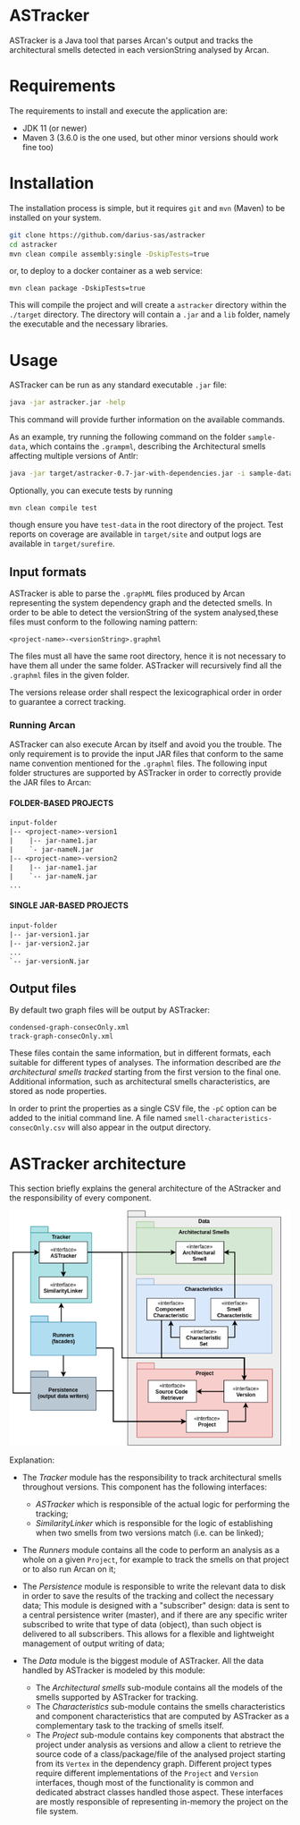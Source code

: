 # ASTracker
ASTracker is a Java tool that parses Arcan's output and tracks the architectural smells detected in each versionString analysed by Arcan.

# Requirements
The requirements to install and execute the application are:

* JDK 11 (or newer)
* Maven 3 (3.6.0 is the one used, but other minor versions should work fine too)


# Installation
The installation process is simple, but it requires `git` and `mvn` (Maven) to be installed on your system.
```bash
git clone https://github.com/darius-sas/astracker
cd astracker
mvn clean compile assembly:single -DskipTests=true
```
or, to deploy to a docker container as a web service:
```
mvn clean package -DskipTests=true
```

This will compile the project and will create a `astracker` directory within the `./target` directory.
The directory will contain a `.jar` and a `lib` folder, namely the executable and the necessary libraries.

# Usage
ASTracker can be run as any standard executable `.jar` file:
```bash
java -jar astracker.jar -help
```
This command will provide further information on the available commands.

As an example, try running the following command on the folder `sample-data`, which contains the `.grampml`, describing the Architectural smells affecting multiple versions of Antlr:
```bash
java -jar target/astracker-0.7-jar-with-dependencies.jar -i sample-data -p antlr -o sample-data -pC
```

Optionally, you can execute tests by running
```
mvn clean compile test
```
though ensure you have `test-data` in the root directory of the project.
Test reports on coverage are available in `target/site` and output logs are available in `target/surefire`.

## Input formats
ASTracker is able to parse the `.graphML` files produced by Arcan representing the system dependency graph and the detected smells.
In order to be able to detect the versionString of the system analysed,these files must conform to the following naming pattern:
```
<project-name>-<versionString>.graphml
```
The files must all have the same root directory, hence it is not necessary to have them all under the same folder.
ASTracker will recursively find all the `.graphml` files in the given folder.

The versions release order shall respect the lexicographical order in order to guarantee a correct tracking.

### Running Arcan
ASTracker can also execute Arcan by itself and avoid you the trouble. The only requirement is to provide the input JAR files that conform to the same name convention mentioned for the `.graphml` files.
The following input folder structures are supported by ASTracker in order to correctly provide the JAR files to Arcan:
#### FOLDER-BASED PROJECTS
```
input-folder
|-- <project-name>-version1
|    |-- jar-name1.jar
|    `- jar-nameN.jar
|-- <project-name>-version2
|    |-- jar-name1.jar
|    `-- jar-nameN.jar
...
```
#### SINGLE JAR-BASED PROJECTS
```
input-folder
|-- jar-version1.jar
|-- jar-version2.jar
...
`-- jar-versionN.jar
```

## Output files
By default two graph files will be output by ASTracker:
```
condensed-graph-consecOnly.xml
track-graph-consecOnly.xml
```
These files contain the same information, but in different formats, each suitable for different types of analyses. 
The information described are *the architectural smells tracked* starting from the first version to the final one. Additional information, such as architectural smells characteristics, are stored as node properties.

In order to print the properties as a single CSV file, the `-pC` option can be added to the initial command line.
A file named `smell-characteristics-consecOnly.csv` will also appear in the output directory.

# ASTracker architecture
This section briefly explains the general architecture of the AStracker and the responsibility of every component.

![Components](docs/astracker-architecture.png)

Explanation:
* The *Tracker* module has the responsibility to track architectural smells throughout versions. This component has the following interfaces:
    * *ASTracker* which is responsible of the actual logic for performing the tracking;
    * *SimilarityLinker* which is responsible for the logic of establishing when two smells from two versions match (i.e. can be linked);
  
* The *Runners* module contains all the code to perform an analysis as a whole on a given `Project`, for example to track the smells on that project or to also run Arcan on it;
* The *Persistence* module is responsible to write the relevant data to disk in order to save the results of the tracking and collect the necessary data;
  This module is designed with a "subscriber" design: data is sent to a central persistence writer (master), and if there are any specific writer subscribed to write that type of data (object), than such object is delivered to all subscribers.
  This allows for a flexible and lightweight management of output writing of data;
* The *Data* module is the biggest module of ASTracker. All the data handled by ASTracker is modeled by this module:
    * The *Architectural smells* sub-module contains all the models of the smells supported by ASTracker for tracking.
    * The *Characteristics* sub-module contains the smells characteristics and component characteristics that are computed by ASTracker as a complementary task to the tracking of smells itself.
    * The *Project* sub-module contains key components that abstract the project under analysis as versions and allow a client to retrieve the source code of a class/package/file of the analysed project starting from its `Vertex` in the dependency graph.
      Different project types require different implementations of the `Project` and `Version` interfaces, though most of the functionality is common and dedicated abstract classes handled those aspect.
      These interfaces are mostly responsible of representing in-memory the project on the file system.